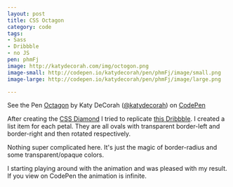```yaml
---
layout: post
title: CSS Octagon
category: code
tags: 
- Sass
- Dribbble
- no JS
pen: phmFj
image: http://katydecorah.com/img/octogon.png
image-small: http://codepen.io/katydecorah/pen/phmFj/image/small.png
image-large: http://codepen.io/katydecorah/pen/phmFj/image/large.png

---
```

<p data-height="400" data-theme-id="97" data-slug-hash="phmFj" data-user="katydecorah" data-default-tab="result" class='codepen'>See the Pen <a href='http://codepen.io/katydecorah/pen/phmFj'>Octagon</a> by Katy DeCorah (<a href='http://codepen.io/katydecorah'>@katydecorah</a>) on <a href='http://codepen.io'>CodePen</a></p>

After creating the [CSS Diamond](diamond.html) I tried to replicate [this Dribbble](http://dribbble.com/shots/1179097-Bloombox). I created a list item for each petal. They are all ovals with transparent border-left and border-right and then rotated respectively.

Nothing super complicated here. It's just the magic of border-radius and some transparent/opaque colors.

I starting playing around with the animation and was pleased with my result. If you view on CodePen the animation is infinite.

